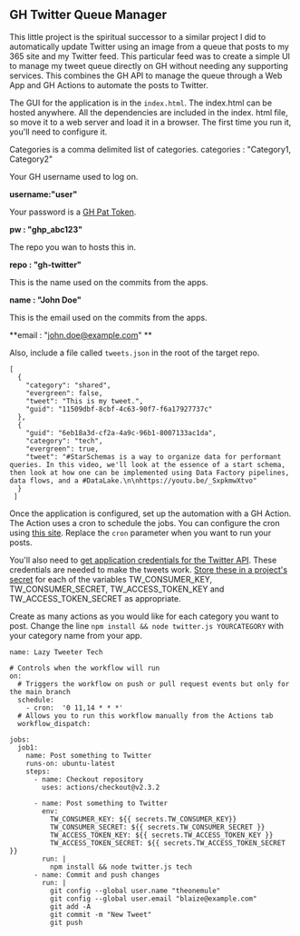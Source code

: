 ## GH Twitter Queue Manager

This little project is the spiritual successor to a similar project I did to automatically update Twitter using an image from a queue that posts to my 365 site and my Twitter feed. This particular feed was to create a simple UI to manage my tweet queue directly on GH without needing any supporting services. This combines the GH API to manage the queue through a Web App and GH Actions to automate the posts to Twitter.

The GUI for the application is in the `index.html`. The index.html can be hosted anywhere. All the dependencies are included in the index. html file, so move it to a web server and load it in a browser. The first time you run it, you'll need to configure it.

Categories is a comma delimited list of categories.
categories : "Category1, Category2"

Your GH username used to log on.

**username:"user"**

Your password is a [GH Pat Token](https://docs.github.com/en/authentication/keeping-your-account-and-data-secure/creating-a-personal-access-token).

**pw : "ghp_abc123"**

The repo you wan to hosts this in.

**repo : "gh-twitter"**

This is the name used on the commits from the apps.

**name : "John Doe"**

This is the email used on the commits from the apps.

**email : "john.doe@example.com"		**

Also, include a file called `tweets.json` in the root of the target repo.

```
[
  {
    "category": "shared",
    "evergreen": false,
    "tweet": "This is my tweet.",
    "guid": "11509dbf-8cbf-4c63-90f7-f6a17927737c"
  },
  {
    "guid": "6eb18a3d-cf2a-4a9c-96b1-8007133ac1da",
    "category": "tech",
    "evergreen": true,
    "tweet": "#StarSchemas is a way to organize data for performant queries. In this video, we'll look at the essence of a start schema, then look at how one can be implemented using Data Factory pipelines, data flows, and a #DataLake.\n\nhttps://youtu.be/_SxpkmwXtvo"
  }
 ]
 ```
 
Once the application is configured, set up the automation with a GH Action. The Action uses a cron to schedule the jobs. You can configure the cron using [this site](https://crontab.guru/#0_11,14_*_*_*). Replace the `cron` parameter when you want to run your posts.

You'll also need to [get application credentials for the Twitter API](https://developer.twitter.com/en/docs/apps/overview). These credentials are needed to make the tweets work. [Store these in a project's secret](https://docs.github.com/en/actions/security-guides/encrypted-secrets#creating-encrypted-secrets-for-a-repository) for each of the variables TW_CONSUMER_KEY, TW_CONSUMER_SECRET, TW_ACCESS_TOKEN_KEY and TW_ACCESS_TOKEN_SECRET as appropriate.

Create as many actions as you would like for each category you want to post. Change the line `npm install && node twitter.js YOURCATEGORY` with your category name from your app.

 
```
name: Lazy Tweeter Tech

# Controls when the workflow will run
on:
  # Triggers the workflow on push or pull request events but only for the main branch
  schedule:
    - cron:  '0 11,14 * * *'
  # Allows you to run this workflow manually from the Actions tab
  workflow_dispatch:

jobs:
  job1:
    name: Post something to Twitter
    runs-on: ubuntu-latest
    steps:
      - name: Checkout repository
        uses: actions/checkout@v2.3.2

      - name: Post something to Twitter
        env:
          TW_CONSUMER_KEY: ${{ secrets.TW_CONSUMER_KEY}}
          TW_CONSUMER_SECRET: ${{ secrets.TW_CONSUMER_SECRET }}
          TW_ACCESS_TOKEN_KEY: ${{ secrets.TW_ACCESS_TOKEN_KEY }}
          TW_ACCESS_TOKEN_SECRET: ${{ secrets.TW_ACCESS_TOKEN_SECRET }}
        run: |          
          npm install && node twitter.js tech
      - name: Commit and push changes
        run: |
          git config --global user.name "theonemule"
          git config --global user.email "blaize@example.com"
          git add -A
          git commit -m "New Tweet"
          git push          
```
 